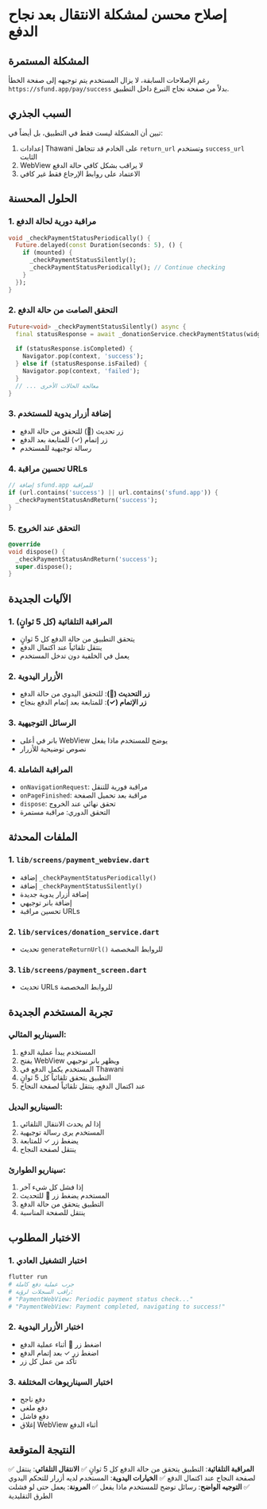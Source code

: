 # إصلاح محسن لمشكلة الانتقال بعد نجاح الدفع

## المشكلة المستمرة

رغم الإصلاحات السابقة، لا يزال المستخدم يتم توجيهه إلى صفحة الخطأ `https://sfund.app/pay/success` بدلاً من صفحة نجاح التبرع داخل التطبيق.

## السبب الجذري

تبين أن المشكلة ليست فقط في التطبيق، بل أيضاً في:
1. إعدادات Thawani على الخادم قد تتجاهل `return_url` وتستخدم `success_url` الثابت
2. WebView لا يراقب بشكل كافي حالة الدفع
3. الاعتماد على روابط الإرجاع فقط غير كافي

## الحلول المحسنة

### 1. مراقبة دورية لحالة الدفع
```dart
void _checkPaymentStatusPeriodically() {
  Future.delayed(const Duration(seconds: 5), () {
    if (mounted) {
      _checkPaymentStatusSilently();
      _checkPaymentStatusPeriodically(); // Continue checking
    }
  });
}
```

### 2. التحقق الصامت من حالة الدفع
```dart
Future<void> _checkPaymentStatusSilently() async {
  final statusResponse = await _donationService.checkPaymentStatus(widget.sessionId);
  
  if (statusResponse.isCompleted) {
    Navigator.pop(context, 'success');
  } else if (statusResponse.isFailed) {
    Navigator.pop(context, 'failed');
  }
  // ... معالجة الحالات الأخرى
}
```

### 3. إضافة أزرار يدوية للمستخدم
- زر تحديث (🔄) للتحقق من حالة الدفع
- زر إتمام (✓) للمتابعة بعد الدفع
- رسالة توجيهية للمستخدم

### 4. تحسين مراقبة URLs
```dart
// إضافة sfund.app للمراقبة
if (url.contains('success') || url.contains('sfund.app')) {
  _checkPaymentStatusAndReturn('success');
}
```

### 5. التحقق عند الخروج
```dart
@override
void dispose() {
  _checkPaymentStatusAndReturn('success');
  super.dispose();
}
```

## الآليات الجديدة

### 1. المراقبة التلقائية (كل 5 ثوانٍ)
- يتحقق التطبيق من حالة الدفع كل 5 ثوانٍ
- ينتقل تلقائياً عند اكتمال الدفع
- يعمل في الخلفية دون تدخل المستخدم

### 2. الأزرار اليدوية
- **زر التحديث (🔄)**: للتحقق اليدوي من حالة الدفع
- **زر الإتمام (✓)**: للمتابعة بعد إتمام الدفع بنجاح

### 3. الرسائل التوجيهية
- بانر في أعلى WebView يوضح للمستخدم ماذا يفعل
- نصوص توضيحية للأزرار

### 4. المراقبة الشاملة
- `onNavigationRequest`: مراقبة فورية للتنقل
- `onPageFinished`: مراقبة بعد تحميل الصفحة
- `dispose`: تحقق نهائي عند الخروج
- التحقق الدوري: مراقبة مستمرة

## الملفات المحدثة

### 1. `lib/screens/payment_webview.dart`
- إضافة `_checkPaymentStatusPeriodically()`
- إضافة `_checkPaymentStatusSilently()`
- إضافة أزرار يدوية جديدة
- إضافة بانر توجيهي
- تحسين مراقبة URLs

### 2. `lib/services/donation_service.dart`
- تحديث `generateReturnUrl()` للروابط المخصصة

### 3. `lib/screens/payment_screen.dart`
- تحديث URLs للروابط المخصصة

## تجربة المستخدم الجديدة

### السيناريو المثالي:
1. المستخدم يبدأ عملية الدفع
2. يفتح WebView ويظهر بانر توجيهي
3. المستخدم يكمل الدفع في Thawani
4. التطبيق يتحقق تلقائياً كل 5 ثوانٍ
5. عند اكتمال الدفع، ينتقل تلقائياً لصفحة النجاح

### السيناريو البديل:
1. إذا لم يحدث الانتقال التلقائي
2. المستخدم يرى رسالة توجيهية
3. يضغط زر ✓ للمتابعة
4. ينتقل لصفحة النجاح

### سيناريو الطوارئ:
1. إذا فشل كل شيء آخر
2. المستخدم يضغط زر 🔄 للتحديث
3. التطبيق يتحقق من حالة الدفع
4. ينتقل للصفحة المناسبة

## الاختبار المطلوب

### 1. اختبار التشغيل العادي
```bash
flutter run
# جرب عملية دفع كاملة
# راقب السجلات لرؤية:
# "PaymentWebView: Periodic payment status check..."
# "PaymentWebView: Payment completed, navigating to success!"
```

### 2. اختبار الأزرار اليدوية
- اضغط زر 🔄 أثناء عملية الدفع
- اضغط زر ✓ بعد إتمام الدفع
- تأكد من عمل كل زر

### 3. اختبار السيناريوهات المختلفة
- دفع ناجح
- دفع ملغى
- دفع فاشل
- إغلاق WebView أثناء الدفع

## النتيجة المتوقعة

✅ **المراقبة التلقائية**: التطبيق يتحقق من حالة الدفع كل 5 ثوانٍ
✅ **الانتقال التلقائي**: ينتقل لصفحة النجاح عند اكتمال الدفع
✅ **الخيارات اليدوية**: المستخدم لديه أزرار للتحكم اليدوي
✅ **التوجيه الواضح**: رسائل توضح للمستخدم ماذا يفعل
✅ **المرونة**: يعمل حتى لو فشلت الطرق التقليدية
